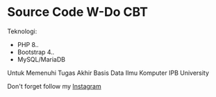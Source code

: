 # Source Code W-Do CBT

Teknologi:
- PHP 8.*.*
- Bootstrap 4.*.*
- MySQL/MariaDB

Untuk Memenuhi Tugas Akhir Basis Data Ilmu Komputer IPB University

Don't forget follow my <a href="instagram.com/althaaf1601">Instagram</a>
